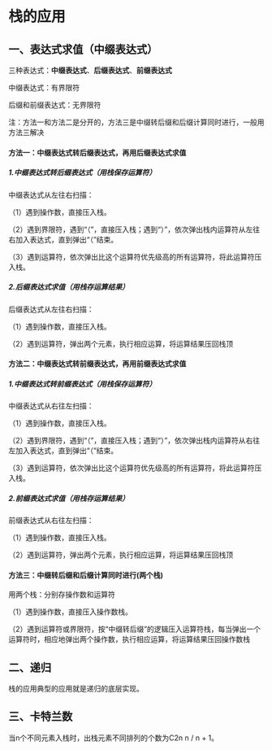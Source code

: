 # 栈的应用

## 一、表达式求值（中缀表达式）

三种表达式：**中缀表达式**、**后缀表达式**、**前缀表达式**

中缀表达式：有界限符

后缀和前缀表达式：无界限符

注：方法一和方法二是分开的，方法三是中缀转后缀和后缀计算同时进行，一般用方法三解决

#### 方法一：中缀表达式转后缀表达式，再用后缀表达式求值

##### 1.中缀表达式转后缀表达式（用栈保存运算符）

中缀表达式从左往右扫描：

（1）遇到操作数，直接压入栈。

（2）遇到界限符，遇到“（”，直接压入栈；遇到“）”，依次弹出栈内运算符从左往右加入表达式，直到弹出“（”结束。

（3）遇到运算符，依次弹出比这个运算符优先级高的所有运算符，将此运算符压入栈。

##### 2.后缀表达式求值（用栈存运算结果）

后缀表达式从左往右扫描：

（1）遇到操作数，直接压入栈。

（2）遇到运算符，弹出两个元素，执行相应运算，将运算结果压回栈顶

#### 方法二：中缀表达式转前缀表达式，再用前缀表达式求值

##### 1.中缀表达式转前缀表达式（用栈保存运算符）

中缀表达式从右往左扫描：

（1）遇到操作数，直接压入栈。

（2）遇到界限符，遇到“（”，直接压入栈；遇到“）”，依次弹出栈内运算符从右往左加入表达式，直到弹出“（”结束。

（3）遇到运算符，依次弹出比这个运算符优先级高的所有运算符，将此运算符压入栈。

##### 2.前缀表达式求值（用栈存运算结果）

前缀表达式从右往左扫描：

（1）遇到操作数，直接压入栈。

（2）遇到运算符，弹出两个元素，执行相应运算，将运算结果压回栈顶

#### 方法三：中缀转后缀和后缀计算同时进行(两个栈)

用两个栈：分别存操作数和运算符

（1）遇到操作数，直接压入操作数栈。

（2）遇到运算符或界限符，按“中缀转后缀”的逻辑压入运算符栈，每当弹出一个运算符时，相应地弹出两个操作数，执行相应运算，将运算结果压回操作数栈

## 二、递归

栈的应用典型的应用就是递归的底层实现。

## 三、卡特兰数

当n个不同元素入栈时，出栈元素不同排列的个数为C2n  n / n + 1。